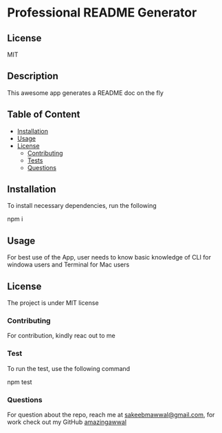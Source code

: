 
# Professional README Generator
## License
MIT

## Description
This awesome app generates a README doc on the fly

## Table of Content
  - [Installation](#installation)
  - [Usage](#usage)
  - [License](#license-1)
      - [Contributing](#contributing)
      - [Tests](#test)
      - [Questions](#questions)

## Installation
To install necessary dependencies, run the following

npm i

## Usage
For best use of the App, user needs to know basic knowledge of CLI for windowa users and Terminal for Mac users

## License
The project is under MIT license

### Contributing

For contribution, kindly reac out to me

### Test 
To run the test, use the following command

npm test

### Questions

For question about the repo, reach me at <sakeebmawwal@gmail.com>, for work check out my GitHub [amazingawwal](https://github.com/amazingawwal) 


